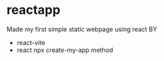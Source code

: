 # reactapp 
Made my first simple static webpage using react
BY 
-  react-vite 
-  react npx create-my-app method
